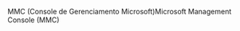 <span data-ttu-id="ee00c-101">MMC (Console de Gerenciamento Microsoft)</span><span class="sxs-lookup"><span data-stu-id="ee00c-101">Microsoft Management Console (MMC)</span></span>